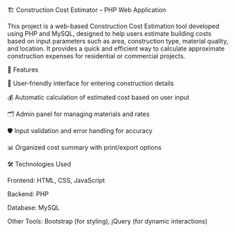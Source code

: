 🏗️ Construction Cost Estimator – PHP Web Application

This project is a web-based Construction Cost Estimation tool developed using PHP and MySQL, designed to help users estimate building costs based on input parameters such as area, construction type, material quality, and location. It provides a quick and efficient way to calculate approximate construction expenses for residential or commercial projects.

🔧 Features

📐 User-friendly interface for entering construction details

💰 Automatic calculation of estimated cost based on user input

🗂️ Admin panel for managing materials and rates

🛡️ Input validation and error handling for accuracy

📊 Organized cost summary with print/export options

🛠️ Technologies Used

Frontend: HTML, CSS, JavaScript

Backend: PHP

Database: MySQL

Other Tools: Bootstrap (for styling), jQuery (for dynamic interactions)
